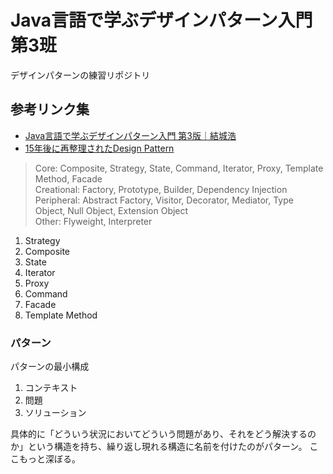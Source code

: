 # Java言語で学ぶデザインパターン入門 第3班

デザインパターンの練習リポジトリ

## 参考リンク集
- [Java言語で学ぶデザインパターン入門 第3版｜結城浩](https://www.hyuki.com/dp/)
- [15年後に再整理されたDesign Pattern](https://www.informit.com/articles/article.aspx?p=1404056)

> Core: Composite, Strategy, State, Command, Iterator, Proxy, Template Method, Facade\
> Creational: Factory, Prototype, Builder, Dependency Injection\
> Peripheral: Abstract Factory, Visitor, Decorator, Mediator, Type Object, Null Object, Extension Object\
> Other: Flyweight, Interpreter

1. Strategy
2. Composite
3. State
4. Iterator
5. Proxy
6. Command
7. Facade
8. Template Method


### パターン

パターンの最小構成

1. コンテキスト
2. 問題
3. ソリューション

具体的に「どういう状況においてどういう問題があり、それをどう解決するのか」という構造を持ち、繰り返し現れる構造に名前を付けたのがパターン。
ここもっと深ぼる。